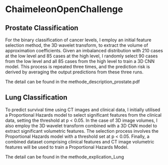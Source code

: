 # ChaimeleonOpenChallenge

## Prostate Classification 

For the binary classification of cancer levels, I employ an initial feature selection method, the 3D wavelet transform, to extract the volume of approximation coefficients. Given an imbalanced distribution with 210 cases at the low level and 85 cases at the high level, I randomly select 90 cases from the low level and all 85 cases from the high level to train a 3D CNN model. This process is repeated three times, and the prediction risk is derived by averaging the output predictions from these three runs.

The detail can be found in the methode_description_prostate.pdf

## Lung Classification 

To predict survival time using CT images and clinical data, I initially utilised a Proportional Hazards model to select significant features from the clinical data, setting the threshold at p < 0.05. In the case of 3D image volumes, I also employ the 3D wavelet transform combined with a 3D CNN model to extract significant volumetric features. The selection process involves the Proportional Hazards model with a threshold set at p < 0.05. Finally, a combined dataset comprising clinical features and CT image volumetric features will be used to train a Proportional Hazards Model.

The detail can be found in the methode_explication_Lung
